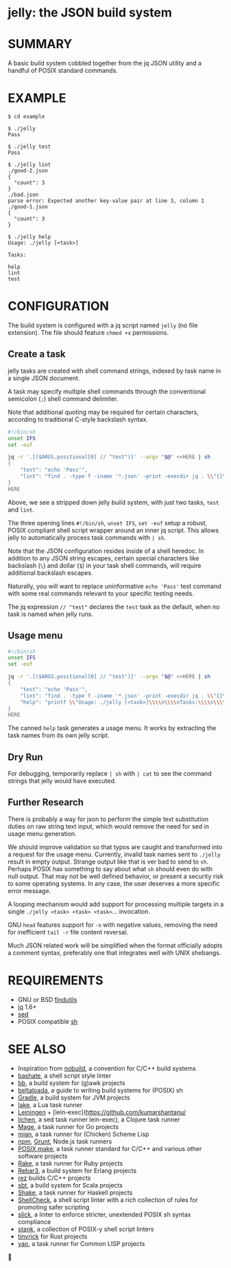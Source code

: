 # jelly: the JSON build system

# SUMMARY

A basic build system cobbled together from the jq JSON utility and a handful of POSIX standard commands.

# EXAMPLE

```console
$ cd example

$ ./jelly
Pass

$ ./jelly test
Pass

$ ./jelly lint
./good-2.json
{
  "count": 3
}
./bad.json
parse error: Expected another key-value pair at line 3, column 1
./good-1.json
{
  "count": 3
}

$ ./jelly help
Usage: ./jelly [<task>]

Tasks:

help
lint
test
```

# CONFIGURATION

The build system is configured with a jq script named `jelly` (no file extension). The file should feature `chmod +x` permissions.

## Create a task

jelly tasks are created with shell command strings, indexed by task name in a single JSON document.

A task may specify multiple shell commands through the conventional semicolon (`;`) shell command delimiter.

Note that additional quoting may be required for certain characters, according to traditional C-style backslash syntax.

```sh
#!/bin/sh
unset IFS
set -euf

jq -r '.[($ARGS.positional[0] // "test")]' --args "$@" <<HERE | sh
{
    "test": "echo 'Pass'",
    "lint": "find . -type f -iname '*.json' -print -execdir jq . \\"{}\\" +"
}
HERE
```

Above, we see a stripped down jelly build system, with just two tasks, `test` and `lint`.

The three opening lines `#!/bin/sh`, `unset IFS`, `set -euf` setup a robust, POSIX compliant shell script wrapper around an inner jq script. This allows jelly to automatically process task commands with `| sh`.

Note that the JSON configuration resides inside of a shell heredoc. In addition to any JSON string escapes, certain special characters like backslash (`\`) and dollar (`$`) in your task shell commands, will require additional backslash escapes.

Naturally, you will want to replace uninformative `echo 'Pass'` test command with some real commands relevant to your specific testing needs.

The jq expression `// "test"` declares the `test` task as the default, when no task is named when jelly runs.

## Usage menu

```sh
#!/bin/sh
unset IFS
set -euf

jq -r '.[($ARGS.positional[0] // "test")]' --args "$@" <<HERE | sh
{
    "test": "echo 'Pass'",
    "lint": "find . -type f -iname '*.json' -print -execdir jq . \\"{}\\" +",
    "help": "printf \\"Usage: ./jelly [<task>]\\\\n\\\\nTasks:\\\\n\\\\n\\"; tail -r ./jelly | tail -n +2 | tail -r | tail -n +6 | sed 's/\\\\\\\\\\\\\\\\/\\\\\\\\/g' | jq -r 'keys | .[]'"
}
HERE
```

The canned `help` task generates a usage menu. It works by extracting the task names from its own jelly script.

## Dry Run

For debugging, temporarily replace `| sh` with `| cat` to see the command strings that jelly would have executed.

## Further Research

There is probably a way for json to perform the simple text substitution duties on raw string text input, which would remove the need for sed in usage menu generation.

We should improve validation so that typos are caught and transformed into a request for the usage menu. Currently, invalid task names sent to `./jelly` result in empty output. Strange output like that is ver bad to send to `sh`. Perhaps POSIX has something to say about what `sh` should even do with null output. That may not be well defined behavior, or present a security risk to some operating systems. In any case, the user deserves a more specific error message.

A looping mechanism would add support for processing multiple targets in a single `./jelly <task> <task> <task>`... invocation.

GNU `head` features support for `-n` with negative values, removing the need for inefficient `tail -r` file content reversal.

Much JSON related work will be simplified when the format officially adopts a comment syntax, preferably one that integrates well with UNIX shebangs.

# REQUIREMENTS

* GNU or BSD [findutils](https://en.wikipedia.org/wiki/Find_(Unix))
* [jq](https://jqlang.github.io/jq/) 1.6+
* [sed](https://pubs.opengroup.org/onlinepubs/009695299/utilities/sed.html)
* POSIX compatible [sh](https://pubs.opengroup.org/onlinepubs/9699919799/utilities/sh.html)

# SEE ALSO

* Inspiration from [nobuild](https://github.com/tsoding/nobuild), a convention for C/C++ build systems
* [bashate](https://github.com/openstack/bashate), a shell script style linter
* [bb](https://github.com/mcandre/bb), a build system for (g)awk projects
* [beltaloada](https://github.com/mcandre/beltaloada), a guide to writing build systems for (POSIX) sh
* [Gradle](https://gradle.org/), a build system for JVM projects
* [lake](https://luarocks.org/modules/steved/lake), a Lua task runner
* [Leiningen](https://leiningen.org/) + [lein-exec](https://github.com/kumarshantanu/
* [lichen](https://github.com/mcandre/lichen), a sed task runner
lein-exec), a Clojure task runner
* [Mage](https://magefile.org/), a task runner for Go projects
* [mian](https://github.com/mcandre/mian), a task runner for (Chicken) Scheme Lisp
* [npm](https://www.npmjs.com/), [Grunt](https://gruntjs.com/), Node.js task runners
* [POSIX make](https://pubs.opengroup.org/onlinepubs/009695299/utilities/make.html), a task runner standard for C/C++ and various other software projects
* [Rake](https://ruby.github.io/rake/), a task runner for Ruby projects
* [Rebar3](https://www.rebar3.org/), a build system for Erlang projects
* [rez](https://github.com/mcandre/rez) builds C/C++ projects
* [sbt](https://www.scala-sbt.org/index.html), a build system for Scala projects
* [Shake](https://shakebuild.com/), a task runner for Haskell projects
* [ShellCheck](https://www.shellcheck.net/), a shell script linter with a rich collection of rules for promoting safer scripting
* [slick](https://github.com/mcandre/slick), a linter to enforce stricter, unextended POSIX sh syntax compliance
* [stank](https://github.com/mcandre/stank), a collection of POSIX-y shell script linters
* [tinyrick](https://github.com/mcandre/tinyrick) for Rust projects
* [yao](https://github.com/mcandre/yao), a task runner for Common LISP projects

🍮
